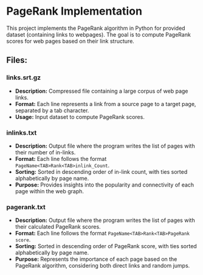 # PageRank Implementation

This project implements the PageRank algorithm in Python for provided dataset (containing links to webpages). The goal is to compute PageRank scores for web pages based on their link structure.

## Files:

### links.srt.gz

- **Description:** Compressed file containing a large corpus of web page links.
- **Format:** Each line represents a link from a source page to a target page, separated by a tab character.
- **Usage:** Input dataset to compute PageRank scores.

### inlinks.txt

- **Description:** Output file where the program writes the list of pages with their number of in-links.
- **Format:** Each line follows the format `PageName<TAB>Rank<TAB>inlink_Count`.
- **Sorting:** Sorted in descending order of in-link count, with ties sorted alphabetically by page name.
- **Purpose:** Provides insights into the popularity and connectivity of each page within the web graph.

### pagerank.txt

- **Description:** Output file where the program writes the list of pages with their calculated PageRank scores.
- **Format:** Each line follows the format `PageName<TAB>Rank<TAB>PageRank score`.
- **Sorting:** Sorted in descending order of PageRank score, with ties sorted alphabetically by page name.
- **Purpose:** Represents the importance of each page based on the PageRank algorithm, considering both direct links and random jumps.
